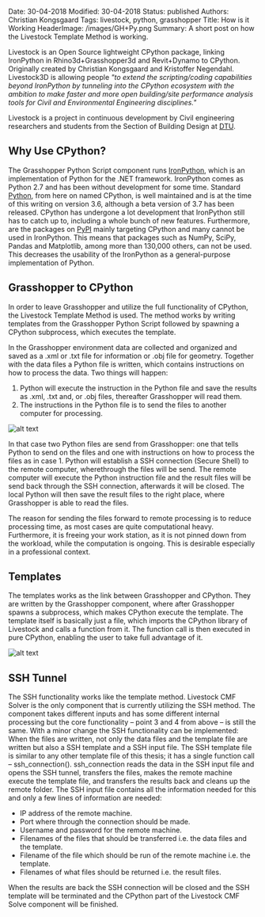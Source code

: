 Date: 30-04-2018
Modified: 30-04-2018
Status: published
Authors: Christian Kongsgaard
Tags: livestock, python, grasshopper
Title: How is it Working
HeaderImage: /images/GH+Py.png
Summary: A short post on how the Livestock Template Method is working.

Livestock is an Open Source lightweight CPython package, linking IronPython in Rhino3d+Grasshopper3d and Revit+Dynamo to CPython.
Originally created by Christian Kongsgaard and Kristoffer Negendahl. Livestock3D is allowing people *"to extend the
scripting/coding capabilities beyond IronPython by tunneling into the CPython ecosystem with the ambition to make faster
and more open building/site performance analysis tools for Civil and Environmental Engineering disciplines."*

Livestock is a project in continuous development by Civil engineering researchers and students from the Section of
Building Design at [DTU](http://www.bygningsdesign.byg.dtu.dk/english).

## Why Use CPython?

The Grasshopper Python Script component runs [IronPython](http://ironpython.net/), which is an implementation of 
Python for the .NET framework. IronPython comes as Python 2.7 and has been without development for some time. 
Standard [Python](https://www.python.org/), from here on named CPython, is well maintained and is at the time of this writing on 
version 3.6, although a beta version of 3.7 has been released. CPython has undergone a lot development that IronPython 
still has to catch up to, including a whole bunch of new features. Furthermore, are the packages on 
[PyPI](https://www.pypi.org/) mainly targeting CPython and many cannot be used in IronPython. This means that packages 
such as NumPy, SciPy, Pandas and Matplotlib, among more than 130,000 others, can not be used. This decreases the 
usability of the IronPython as a general-purpose implementation of Python.

## Grasshopper to CPython

In order to leave Grasshopper and utilize the full functionality of CPython, the Livestock Template Method is used. 
The method works by writing templates from the Grasshopper Python Script followed by spawning a CPython subprocess, 
which executes the template.

In the Grasshopper environment data are collected and organized and saved as a .xml or .txt file for information or 
.obj file for geometry. Together with the data files a Python file is written, which contains instructions on how to 
process the data. Two things will happen:

1)	Python will execute the instruction in the Python file and save the results as .xml, .txt and, or .obj files, 
thereafter Grasshopper will read them.
2)	The instructions in the Python file is to send the files to another computer for processing. 

![alt text]({filename}/images/GH+Py+SSH.png)

In that case two Python files are send from Grasshopper: one that tells Python to send on the files and one with 
instructions on how to process the files as in case 1. Python will establish a SSH connection (Secure Shell) to the 
remote computer, wherethrough the files will be send. The remote computer will execute the Python instruction file and 
the result files will be send back through the SSH connection, afterwards it will be closed. The local Python will then 
save the result files to the right place, where Grasshopper is able to read the files. 

The reason for sending the files forward to remote processing is to reduce processing time, 
as most cases are quite computational heavy. Furthermore, it is freeing your work station, as it is not pinned down from 
the workload, while the computation is ongoing. This is desirable especially in a professional context.

## Templates
The templates works as the link between Grasshopper and CPython. They are written by the Grasshopper component, where after
Grasshopper spawns a subprocess, which makes CPython execute the template. The template itself is basically just a file, which
imports the CPython library of Livestock and calls a function from it. The function call is then executed in pure CPython,
enabling the user to take full advantage of it.

![alt text]({filename}/images/Livestock-Template-Method.png)

## SSH Tunnel
The SSH functionality works like the template method. Livestock CMF Solver is the only component that is currently 
utilizing the SSH method. The component takes different inputs and has some different internal processing but the core 
functionality – point 3 and 4 from above – is still the same. With a minor change the SSH functionality can be implemented: 
When the files are written, not only the data files and the template file are written but also a SSH template and a 
SSH input file. 
The SSH template file is similar to any other template file of this thesis; it has a single function call – 
ssh_connection(). ssh_connection reads the data in the SSH input file and opens the SSH tunnel, transfers the files, 
makes the remote machine execute the template file, and transfers the results back and cleans up the remote folder. 
The SSH input file contains all the information needed for this and only a few lines of information are needed:

* IP address of the remote machine.
* Port where through the connection should be made.
* Username and password for the remote machine.
* Filenames of the files that should be transferred i.e. the data files and the template.
* Filename of the file which should be run of the remote machine i.e. the template.
* Filenames of what files should be returned i.e. the result files.

When the results are back the SSH connection will be closed and the SSH template will be terminated and the CPython 
part of the Livestock CMF Solve component will be finished.
